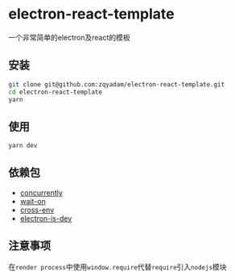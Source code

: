 # electron-react-template

一个非常简单的electron及react的模板

## 安装

```bash
git clone git@github.com:zqyadam/electron-react-template.git
cd electron-react-template
yarn
```

## 使用
```bash
yarn dev
```

## 依赖包

- [concurrently](https://www.npmjs.com/package/concurrently)
- [wait-on](https://www.npmjs.com/package/wait-on)
- [cross-env](https://www.npmjs.com/package/cross-env)
- [electron-is-dev](https://www.npmjs.com/package/electron-is-dev)

## 注意事项
在`render process`中使用`window.require`代替`require`引入`nodejs`模块